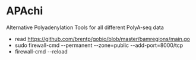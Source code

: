 # APAchi
Alternative Polyadenylation Tools for all different PolyA-seq data

* read https://github.com/brentp/gobio/blob/master/bamregions/main.go  
* sudo firewall-cmd --permanent --zone=public --add-port=8000/tcp
* firewall-cmd --reload

